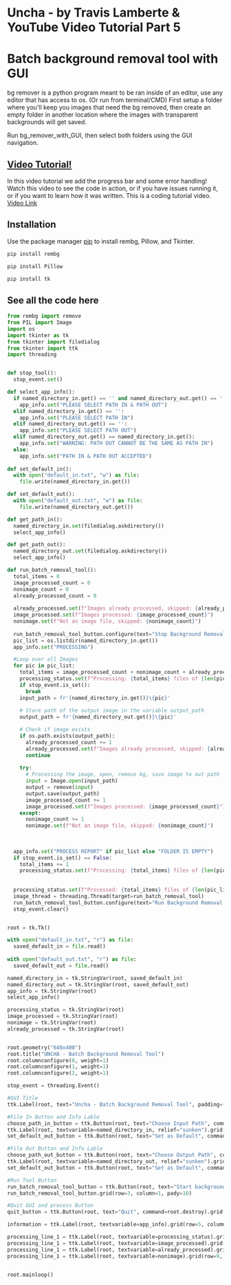 # Uncha - by Travis Lamberte & YouTube Video Tutorial Part 5

# Batch background removal tool with GUI

bg remover is a python program meant to be ran inside of an editor, use any editor that has access to os. (Or run from terminal/CMD) First setup a folder where you'll keep you images that need the bg removed, then create an empty folder in another location where the images with transparent backgrounds will get saved.

Run bg_remover_with_GUI, then select both folders using the GUI navigation.

## [Video Tutorial!](https://youtu.be/xK_40n2hVpg)

In this video tutorial we add the progress bar and some error handling! Watch this video to see the code in action, or if you have issues running it, or if you want to learn how it was written. This is a coding tutorial video. [Video Link](https://youtu.be/xK_40n2hVpg)

## Installation

Use the package manager [pip](https://pip.pypa.io/en/stable/) to install rembg, Pillow, and Tkinter.

```bash
pip install rembg
```

```bash
pip install Pillow
```

```bash
pip install tk
```


## See all the code here
```python
from rembg import remove
from PIL import Image
import os
import tkinter as tk
from tkinter import filedialog
from tkinter import ttk
import threading 


def stop_tool():
  stop_event.set()

def select_app_info():
  if named_directory_in.get() == '' and named_directory_out.get() == '':
    app_info.set("PLEASE SELECT PATH IN & PATH OUT")
  elif named_directory_in.get() == '':
    app_info.set("PLEASE SELECT PATH IN")
  elif named_directory_out.get() == '':
    app_info.set("PLEASE SELECT PATH OUT")
  elif named_directory_out.get() == named_directory_in.get():
    app_info.set("WARNING: PATH OUT CANNOT BE THE SAME AS PATH IN")
  else:
    app_info.set("PATH IN & PATH OUT ACCEPTED")
    
def set_default_in():
  with open("default_in.txt", "w") as file:
    file.write(named_directory_in.get())

def set_default_out():
  with open("default_out.txt", "w") as file:
    file.write(named_directory_out.get())

def get_path_in():
  named_directory_in.set(filedialog.askdirectory())
  select_app_info()

def get_path_out():
  named_directory_out.set(filedialog.askdirectory())
  select_app_info()

def run_batch_removal_tool():
  total_items = 0
  image_processed_count = 0
  nonimage_count = 0
  already_processed_count = 0
  
  already_processed.set(f"Images already processed, skipped: {already_processed_count}")
  image_processed.set(f"Images processed: {image_processed_count}")
  nonimage.set(f"Not an image file, skipped: {nonimage_count}")
  
  run_batch_removal_tool_button.configure(text="Stop Background Removal Tool", command=stop_tool)
  pic_list = os.listdir(named_directory_in.get())
  app_info.set("PROCESSING")

  #Loop over all Images
  for pic in pic_list:
    total_items = image_processed_count + nonimage_count + already_processed_count
    processing_status.set(f"Processing: {total_items} files of {len(pic_list)} total files in folder")
    if stop_event.is_set():
      break
    input_path = fr'{named_directory_in.get()}\{pic}'
    
    # Store path of the output image in the variable output_path
    output_path = fr'{named_directory_out.get()}\{pic}'

    # Check if image exists
    if os.path.exists(output_path):
      already_processed_count += 1
      already_processed.set(f"Images already processed, skipped: {already_processed_count}")
      continue
    
    try:
      # Processing the image, open, remove bg, save image to out path
      input = Image.open(input_path)
      output = remove(input)
      output.save(output_path)
      image_processed_count += 1
      image_processed.set(f"Images processed: {image_processed_count}")
    except:
      nonimage_count += 1
      nonimage.set(f"Not an image file, skipped: {nonimage_count}")
      
    
    
  app_info.set("PROCESS REPORT" if pic_list else "FOLDER IS EMPTY")
  if stop_event.is_set() == False:
    total_items += 1
    processing_status.set(f"Processing: {total_items} files of {len(pic_list)} total files in folder")
    
    
  processing_status.set(f"Processed: {total_items} files of {len(pic_list)} total files in folder")
  image_thread = threading.Thread(target=run_batch_removal_tool) 
  run_batch_removal_tool_button.configure(text="Run Background Removal Tool", command=image_thread.start) 
  stop_event.clear()


root = tk.Tk()

with open("default_in.txt", "r") as file:
  saved_default_in = file.read()
    
with open("default_out.txt", "r") as file:
  saved_default_out = file.read()

named_directory_in = tk.StringVar(root, saved_default_in)
named_directory_out = tk.StringVar(root, saved_default_out)
app_info = tk.StringVar(root)
select_app_info()

processing_status = tk.StringVar(root)
image_processed = tk.StringVar(root)
nonimage = tk.StringVar(root)
already_processed = tk.StringVar(root)


root.geometry("640x400")
root.title("UNCHA - Batch Background Removal Tool")
root.columnconfigure(0, weight=1)
root.columnconfigure(1, weight=1)
root.columnconfigure(2, weight=1)

stop_event = threading.Event()

#GUI Title
ttk.Label(root, text="Uncha - Batch Background Removal Tool", padding=(30, 30)).grid(row=0, column=1)

#File In Button and Info Lable
choose_path_in_button = ttk.Button(root, text="Choose Input Path", command=get_path_in).grid(row=1, column=0, sticky="EW")
ttk.Label(root, textvariable=named_directory_in, relief="sunken").grid(row=1, column=1, sticky="EW")
set_default_out_button = ttk.Button(root, text="Set as Default", command=set_default_in).grid(row=1, column=2)

#File Out Button and Info Lable
choose_path_out_button = ttk.Button(root, text="Choose Output Path", command=get_path_out).grid(row=2, column=0, sticky="EW")
ttk.Label(root, textvariable=named_directory_out, relief="sunken").grid(row=2, column=1, sticky="EW")
set_default_out_button = ttk.Button(root, text="Set as Default", command=set_default_out).grid(row=2, column=2)

#Run Tool Button
run_batch_removal_tool_button = ttk.Button(root, text="Start background Removal Tool", command=threading.Thread(target=run_batch_removal_tool).start)
run_batch_removal_tool_button.grid(row=3, column=1, pady=10)

#Quit GUI and process Button
quit_button = ttk.Button(root, text="Quit", command=root.destroy).grid(row=4, column=1)

information = ttk.Label(root, textvariable=app_info).grid(row=5, column=1, pady=10)

processing_line_1 = ttk.Label(root, textvariable=processing_status).grid(pady=6, row=6, column=1)
processing_line_1 = ttk.Label(root, textvariable=image_processed).grid(row=7, column=1)
processing_line_1 = ttk.Label(root, textvariable=already_processed).grid(row=8, column=1)
processing_line_1 = ttk.Label(root, textvariable=nonimage).grid(row=9, column=1)


root.mainloop()

```